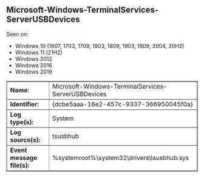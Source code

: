 ## Microsoft-Windows-TerminalServices-ServerUSBDevices

Seen on:
* Windows 10 (1607, 1703, 1709, 1803, 1809, 1903, 1909, 2004, 20H2)
* Windows 11 (21H2)
* Windows 2012
* Windows 2016
* Windows 2019

<table border="1" class="docutils">
  <tbody>
    <tr>
      <td><b>Name:</b></td>
      <td>Microsoft-Windows-TerminalServices-ServerUSBDevices</td>
    </tr>
    <tr>
      <td><b>Identifier:</b></td>
      <td>{dcbe5aaa-16e2-457c-9337-366950045f0a}</td>
    </tr>
    <tr>
      <td><b>Log type(s):</b></td>
      <td>System</td>
    </tr>
    <tr>
      <td><b>Log source(s):</b></td>
      <td>tsusbhub</td>
    </tr>
    <tr>
      <td><b>Event message file(s):</b></td>
      <td>%systemroot%\system32\drivers\tsusbhub.sys</td>
    </tr>
  </tbody>
</table>

&nbsp;

